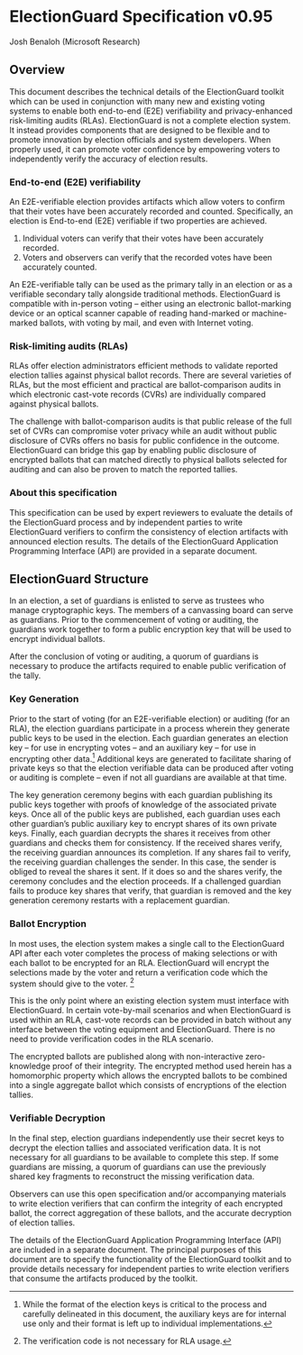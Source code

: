 # ElectionGuard Specification v0.95

Josh Benaloh (Microsoft Research)

## Overview

This document describes the technical details of the ElectionGuard toolkit which can be used in conjunction with many new and existing voting systems to enable both end-to-end (E2E) verifiability and privacy-enhanced risk-limiting audits (RLAs). ElectionGuard is not a complete election system. It instead provides components that are designed to be flexible and to promote innovation by election officials and system developers. When properly used, it can promote voter confidence by empowering voters to independently verify the accuracy of election results.

### End-to-end (E2E) verifiability

An E2E-verifiable election provides artifacts which allow voters to confirm that their votes have been accurately recorded and counted. Specifically, an election is End-to-end (E2E) verifiable if two properties are achieved.

1. Individual voters can verify that their votes have been accurately recorded.
2. Voters and observers can verify that the recorded votes have been accurately counted.

An E2E-verifiable tally can be used as the primary tally in an election or as a verifiable secondary tally alongside traditional methods. ElectionGuard is compatible with in-person voting – either using an electronic ballot-marking device or an optical scanner capable of reading hand-marked or machine-marked ballots, with voting by mail, and even with Internet voting.

### Risk-limiting audits (RLAs)

RLAs offer election administrators efficient methods to validate reported election tallies against physical ballot records. There are several varieties of RLAs, but the most efficient and practical are ballot-comparison audits in which electronic cast-vote records (CVRs) are individually compared against physical ballots.

The challenge with ballot-comparison audits is that public release of the full set of CVRs can compromise voter privacy while an audit without public disclosure of CVRs offers no basis for public confidence in the outcome. ElectionGuard can bridge this gap by enabling public disclosure of encrypted ballots that can matched directly to physical ballots selected for auditing and can also be proven to match the reported tallies.

### About this specification

This specification can be used by expert reviewers to evaluate the details of the ElectionGuard process and by independent parties to write ElectionGuard verifiers to confirm the consistency of election artifacts with announced election results. The details of the ElectionGuard Application Programming Interface (API) are provided in a separate document.

## ElectionGuard Structure

In an election, a set of guardians is enlisted to serve as trustees who manage cryptographic
keys. The members of a canvassing board can serve as guardians. Prior to the commencement of voting or auditing, the guardians work together to form a public encryption key that will be used to encrypt individual ballots.

After the conclusion of voting or auditing, a quorum of guardians is necessary to produce the artifacts required to enable public verification of the tally.

### Key Generation

Prior to the start of voting (for an E2E-verifiable election) or auditing (for an RLA), the election guardians participate in a process wherein they generate public keys to be used in the election. Each guardian generates an election key – for use in encrypting votes – and an auxiliary key – for use in encrypting other data.[^1] Additional keys are generated to facilitate sharing of private keys so that the election verifiable data can be produced after voting or auditing is complete – even if not all guardians are available at that time.

The key generation ceremony begins with each guardian publishing its public keys together with proofs of knowledge of the associated private keys. Once all of the public keys are published, each guardian uses each other guardian’s public auxiliary key to encrypt shares of its own private keys. Finally, each guardian decrypts the shares it receives from other guardians and checks them for consistency. If the received shares verify, the receiving guardian announces its completion. If any shares fail to verify, the receiving guardian challenges the sender. In this case, the sender is obliged to reveal the shares it sent. If it does so and the shares verify, the ceremony concludes and the election proceeds. If a challenged guardian fails to produce key shares that verify, that guardian is removed and the key generation ceremony restarts with a replacement guardian.

### Ballot Encryption

In most uses, the election system makes a single call to the ElectionGuard API after each voter completes the process of making selections or with each ballot to be encrypted for an RLA. ElectionGuard will encrypt the selections made by the voter and return a verification code which the system should give to the voter. [^2]

This is the only point where an existing election system must interface with ElectionGuard. In certain vote-by-mail scenarios and when ElectionGuard is used within an RLA, cast-vote records can be provided in batch without any interface between the voting equipment and ElectionGuard. There is no need to provide verification codes in the RLA scenario.

The encrypted ballots are published along with non-interactive zero-knowledge proof of their integrity. The encrypted method used herein has a homomorphic property which allows the encrypted ballots to be combined into a single aggregate ballot which consists of encryptions of the election tallies.

### Verifiable Decryption

In the final step, election guardians independently use their secret keys to decrypt the election tallies and associated verification data. It is not necessary for all guardians to be available to complete this step. If some guardians are missing, a quorum of guardians can use the previously shared key fragments to reconstruct the missing verification data.

Observers can use this open specification and/or accompanying materials to write election verifiers that can confirm the integrity of each encrypted ballot, the correct aggregation of these ballots, and the accurate decryption of election tallies.

The details of the ElectionGuard Application Programming Interface (API) are included in a separate document. The principal purposes of this document are to specify the functionality of the ElectionGuard toolkit and to provide details necessary for independent parties to write election verifiers that consume the artifacts produced by the toolkit.


[^1]: While the format of the election keys is critical to the process and carefully delineated in this document, the auxiliary keys are for internal use only and their format is left up to individual implementations.
[^2]: The verification code is not necessary for RLA usage.
